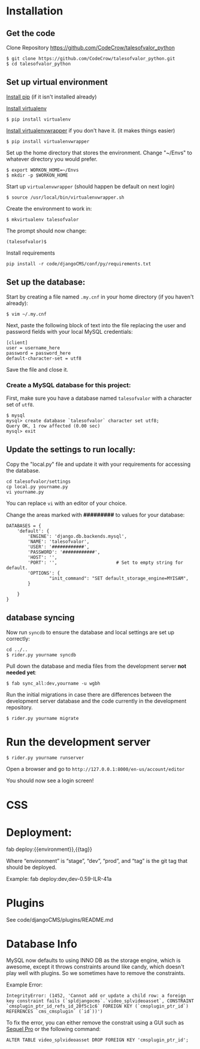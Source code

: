 # Installation

## Get the code
Clone Repository 
https://github.com/CodeCrow/talesofvalor_python

```
$ git clone https://github.com/CodeCrow/talesofvalor_python.git
$ cd talesofvalor_python
```


## Set up virtual environment

[Install pip](http://https://pip.pypa.io/en/stable/installing/) (if it isn't installed already)

[Install virtualenv](https://virtualenv.pypa.io/en/stable/installation/)

```
$ pip install virtualenv
```

[Install virtualenvwrapper](https://virtualenvwrapper.readthedocs.io/en/latest/) if you don't have it. (it makes things easier)

```
$ pip install virtualenvwrapper
```

Set up the home directory that stores the environment.
Change "~/Envs" to whatever directory you would prefer.


```
$ export WORKON_HOME=~/Envs
$ mkdir -p $WORKON_HOME

```

Start up ```virtualenvwrapper``` (should happen be default on next login)


```
$ source /usr/local/bin/virtualenvwrapper.sh
```

Create the environment to work in:

```
$ mkvirtualenv talesofvalor
```

The prompt should now change:

```
(talesofvalor)$
```

Install requirements

```
pip install -r code/djangoCMS/conf/py/requirements.txt
```

## Set up the database:

Start by creating a file named `.my.cnf` in your home directory (if you haven't already):

```
$ vim ~/.my.cnf
```

Next, paste the following block of text into the file replacing the user and password fields with your local MySQL credentials:

```
[client]
user = username_here
password = password_here
default-character-set = utf8
```

Save the file and close it.

### Create a MySQL database for this project:

First, make sure you have a database named `talesofvalor` with a character set of `utf8`.

```
$ mysql
mysql> create database `talesofvalor` character set utf8;
Query OK, 1 row affected (0.00 sec)
mysql> exit
```

## Update the settings to run locally:

Copy the "local.py" file and update it with your requirements for accessing the database.

```
cd talesofvalor/settings
cp local.py yourname.py
vi yourname.py
```
You can replace ```vi``` with an editor of your choice.

Change the areas marked with **#########** to values for your database:

```
DATABASES = {
    'default': {
        'ENGINE': 'django.db.backends.mysql', 
        'NAME': 'talesofvalor',
        'USER': '############',
        'PASSWORD': '############',
        'HOST': '',                     
        'PORT': '',                      # Set to empty string for default.
        'OPTIONS': {
                "init_command": "SET default_storage_engine=MYISAM",
        }

    }
}
```

## database syncing

Now run `syncdb` to ensure the database and local settings are set up correctly:

```
cd ../.. 
$ rider.py yourname syncdb
```

Pull down the database and media files from the development server **not needed yet**:

```
$ fab sync_all:dev,yourname -u wgbh
```

Run the initial migrations in case there are differences between the development server database and the code currently in the development repository.

```
$ rider.py yourname migrate
```


# Run the development server
```
$ rider.py yourname runserver
```

Open a browser and go to ```http://127.0.0.1:8000/en-us/account/editor```

You should now see a login screen!

# CSS



# Deployment:

fab deploy:{{environment}},{{tag}}

Where “environment” is “stage”, “dev”, “prod”, and “tag” is the git tag that should be deployed.

Example:
fab deploy:dev,dev-0.59-ILR-41a

# Plugins
See code/djangoCMS/plugins/README.md


# Database Info

MySQL now defaults to using INNO DB as the storage engine, which is awesome, except it throws constraints around like candy, which doesn't play well with plugins.  So we sometimes have to remove the constraints.

Example Error: 

``IntegrityError: (1452, 'Cannot add or update a child row: a foreign key constraint fails (`spldjangocms`.`video_splvideoasset`, CONSTRAINT `cmsplugin_ptr_id_refs_id_20f5c1c6` FOREIGN KEY (`cmsplugin_ptr_id`) REFERENCES `cms_cmsplugin` (`id`))')``

To fix the error, you can either remove the constrait using a GUI such as [Sequel Pro](http://www.sequelpro.com/) or the following command:

``ALTER TABLE video_splvideoasset DROP FOREIGN KEY 'cmsplugin_ptr_id';``